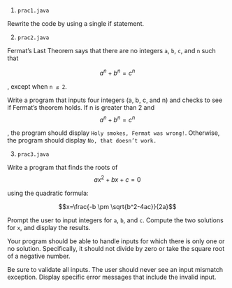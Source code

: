 1. `prac1.java`

Rewrite the code by using a single if statement.

2. `prac2.java`

Fermat’s Last Theorem says that there are no integers `a`, `b`, `c`, and `n` such that

$$a^{n} + b^{n} = c^{n}$$

, except when `n ≤ 2`.

Write a program that inputs four integers (a, b, c, and n) and checks to see if Fermat’s theorem holds. If n is greater than 2 and 
$$a^{n} + b^{n} = c^{n}$$

, the program should display `Holy smokes, Fermat was wrong!`. Otherwise, the program should display `No, that doesn’t work.`

3. `prac3.java`

Write a program that finds the roots of  
$$ax^{2} + bx + c = 0$$

using the quadratic formula:

$$x=\frac{-b \pm \sqrt{b^2-4ac}}{2a}$$

Prompt the user to input integers for `a`, `b`, and `c`. Compute the two solutions for `x`, and display the results.

Your program should be able to handle inputs for which there is only one or no solution. Specifically, it should not divide by zero or take the square root of a negative number.

Be sure to validate all inputs. The user should never see an input mismatch exception. Display specific error messages that include the invalid input.
